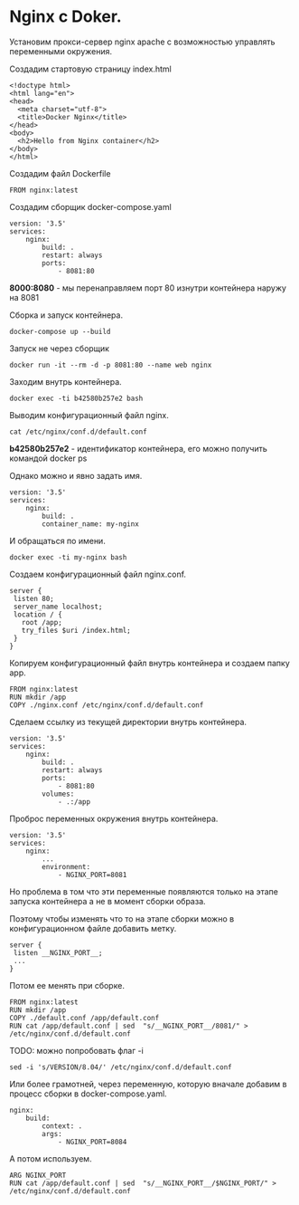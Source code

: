 # Nginx с Doker.

Установим прокси-сервер nginx apache c возможностью управлять переменными окружения.

Создадим стартовую страницу index.html

    <!doctype html>
    <html lang="en">
    <head>
      <meta charset="utf-8">
      <title>Docker Nginx</title>
    </head>
    <body>
      <h2>Hello from Nginx container</h2>
    </body>
    </html>

Создадим файл Dockerfile

    FROM nginx:latest

Создадим сборщик docker-compose.yaml

    version: '3.5'
    services: 
        nginx:
            build: .
            restart: always
            ports:
                - 8081:80

**8000:8080** - мы перенаправляем порт 80 изнутри контейнера наружу на 8081


Сборка и запуск контейнера.

    docker-compose up --build

Запуск не через сборщик

    docker run -it --rm -d -p 8081:80 --name web nginx

Заходим внутрь контейнера.

    docker exec -ti b42580b257e2 bash

Выводим конфигурационный файл nginx.

    cat /etc/nginx/conf.d/default.conf

**b42580b257e2** - идентификатор контейнера, его можно получить командой docker ps

Однако можно и явно задать имя.

    version: '3.5'
    services: 
        nginx:
            build: .
            container_name: my-nginx

И обращаться по имени.

    docker exec -ti my-nginx bash

Создаем конфигурационный файл nginx.conf.

    server { 
     listen 80;
     server_name localhost;
     location / {
       root /app;
       try_files $uri /index.html;
     }
    }

Копируем конфигурационный файл внутрь контейнера и создаем папку app.

    FROM nginx:latest
    RUN mkdir /app
    COPY ./nginx.conf /etc/nginx/conf.d/default.conf

Сделаем ссылку из текущей директории внутрь контейнера.

    version: '3.5'
    services: 
        nginx:
            build: .
            restart: always
            ports:
                - 8081:80
            volumes:
                - .:/app 

Проброс переменных окружения внутрь контейнера.

    version: '3.5'
    services: 
        nginx:
            ...
            environment:
                - NGINX_PORT=8081

Но проблема в том что эти переменные появляются только на этапе запуска контейнера а не в момент сборки образа.

Поэтому чтобы изменять что то на этапе сборки можно в конфигурационном файле добавить метку.

    server { 
     listen __NGINX_PORT__;
     ...
    }

Потом ее менять при сборке.

    FROM nginx:latest
    RUN mkdir /app
    COPY ./default.conf /app/default.conf
    RUN cat /app/default.conf | sed  "s/__NGINX_PORT__/8081/" > /etc/nginx/conf.d/default.conf

TODO: можно попробовать флаг -i 

    sed -i 's/VERSION/8.04/' /etc/nginx/conf.d/default.conf

Или более грамотней, через переменную, которую вначале добавим в процесс сборки в docker-compose.yaml.

    nginx:
        build: 
            context: .
            args:
                - NGINX_PORT=8084

А потом используем.

    ARG NGINX_PORT  
    RUN cat /app/default.conf | sed  "s/__NGINX_PORT__/$NGINX_PORT/" > /etc/nginx/conf.d/default.conf




